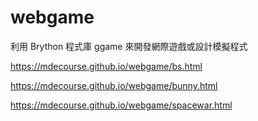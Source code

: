 # webgame
利用 Brython 程式庫 ggame 來開發網際遊戲或設計模擬程式

https://mdecourse.github.io/webgame/bs.html

https://mdecourse.github.io/webgame/bunny.html

https://mdecourse.github.io/webgame/spacewar.html